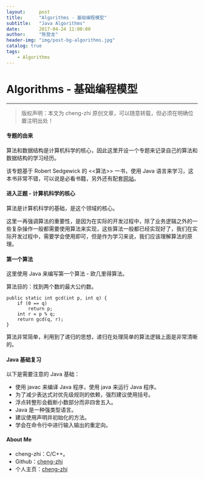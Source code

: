 ```yaml
---
layout:     post
title:      "Algorithms - 基础编程模型"
subtitle:   "Java Algorithms"
date:       2017-04-24 11:00:00
author:     "陈登龙"
header-img: "img/post-bg-algorithms.jpg"
catalog: true
tags:
    - Algorithms
---
```


# Algorithms - 基础编程模型
***
> 版权声明：本文为 cheng-zhi 原创文章，可以随意转载，但必须在明确位置注明出处！ 

#### 专题的由来
算法和数据结构是计算机科学的核心，因此这里开设一个专题来记录自己的算法和数据结构的学习经历。

该专题基于 Robert Sedgewick 的 <<算法>> 一书，使用 Java 语言来学习，这本书非常不错，可以说是必看书籍，另外还有配套[网站](http://algs4.cs.princeton.edu/home/)。

#### 进入正题 - 计算机科学的核心
算法是计算机科学的基础，是这个领域的核心。

这里一再强调算法的重要性，是因为在实际的开发过程中，除了业务逻辑之外的一些复杂操作一般都需要使用算法来实现，这些算法一般都已经实现好了，我们在实际开发过程中，需要学会使用即可，但是作为学习来说，我们应该理解算法的原理。

#### 第一个算法
这里使用 Java 来编写第一个算法 - 欧几里得算法。

算法目的：找到两个数的最大公约数。

    public static int gcd(int p, int q) {
		if (0 == q)
			return p;
		int r = p % q;
		return gcd(q, r);
	}

算法非常简单，利用到了递归的思想，递归在处理简单的算法逻辑上面是非常清晰的。

#### Java 基础复习
以下是需要注意的 Java 基础：
* 使用 javac 来编译 Java 程序，使用 java 来运行 Java 程序。
* 为了减少表达式对优先级规则的依赖，强烈建议使用括号。
* 浮点转整形会截断小数部分而非四舍五入。
* Java 是一种强类型语言。
* 建议使用声明并初始化的方法。
* 学会在命令行中进行输入输出的重定向。

#### About Me
* cheng-zhi：C/C++。
* Github：[cheng-zhi](https://github.com/cheng-zhi)
* 个人主页：[cheng-zhi](https://cheng-zhi.github.io/)
